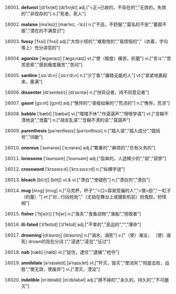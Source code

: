 16001. **defunct**
[dɪˈfʌŋkt]  [dɪˈfʌŋkt]
adj.["<正>已故的，不存在的","无效的，失效的","非现存的"]  n.["死者，死人"]  

16002. **malaise**
[məˈleɪz]  [mæˈlez, -ˈlɛz]
n.["不适，不舒服","莫名的不安","萎靡不振","潜在的不满意识"]  

16003. **fussy**
[ˈfʌsi]  [ˈfʌsi]
adj.["大惊小怪的","难取悦的","易烦恼的","（衣着，字句等上）充分讲究的"]  

16004. **agonize**
[ˈægənaɪz]  [ˈæɡəˌnaɪz]
vt.["使（极度）痛苦，折磨"]  vi.["苦斗","苦苦思索","感到极度痛苦","苦闷"]  

16005. **sardine**
[ˌsɑ:ˈdi:n]  [ˌsɑ:rˈdi:n]
n.["沙丁鱼","庸碌无能的人"]  vt.["紧紧地裹起来，塞满"]  

16006. **dissenter**
[dɪˈsentə(r)]  [dɪˈsɛntɚ]
n.["持异议者，持不同意见者"]  

16007. **gaunt**
[gɔ:nt]  [ɡɔnt]
adj.["憔悴的","骨瘦如柴的","荒凉的"]  n.["憔悴，荒凉"]  

16008. **babble**
[ˈbæbl]  [ˈbæbəl]
vi.["喋喋不休","作潺潺声","呀呀学语"]  vt.["含糊不清地说","泄露"]  n.["胡言乱语","含糊不清的话","潺潺声"]  

16009. **parenthesis**
[pəˈrenθəsɪs]  [pəˈrɛnθɪsɪs]
n.["插入语","插入成分","圆括号","间歇"]  

16010. **onerous**
[ˈəʊnərəs]  [ˈɑ:nərəs]
adj.["繁重的","麻烦的","负有义务的"]  

16011. **lonesome**
[ˈləʊnsəm]  [ˈloʊnsəm]
adj.["孤单的，人迹稀少的","寂","寂寥"]  

16012. **crossword**
[ˈkrɒswɜ:d]  [ˈkrɔ:swɜ:rd]
n.["纵横字谜"]  

16013. **bleach**
[bli:tʃ]  [blitʃ]
vt.& vi.["漂白","使褪色"]  n.["漂白剂","漂白"]  

16014. **mug**
[mʌg]  [mʌɡ]
n.["马克杯，杯子","<口>容易受骗的人","<俚>脸","一缸子（的量）"]  vt.["对…行凶抢劫","（尤指在舞台上或摄影机前）扮鬼脸，扮怪相"]  

16015. **fisher**
['fɪʃə(r)]  ['fɪʃər]
n.["渔夫","食鱼动物","渔船","捞取者"]  

16016. **ill-fated**
[ˈɪlˈfeɪtɪd]  [ˈɪlˈfetɪd]
adj.["不幸的","恶运的","","薄命"]  

16017. **drowning**
[draʊnɪŋ]  [draʊnɪŋ]
n.["溺水，溺死"]  v.["（使）淹没， （使）溺死( drown的现在分词 )","浸透","浸泡","压过"]  

16018. **nab**
[næb]  [næb]
vt.["捉住，逮住","逮捕","抢夺"]  

16019. **annihilate**
[əˈnaɪəleɪt]  [əˈnaɪəˌlet]
vt.["歼灭，毁灭","使消失","彻底击败，战胜","使无效，使废弃"]  vi.["湮灭，湮没"]  

16020. **indelible**
[ɪnˈdeləbl]  [ɪnˈdɛləbəl]
adj.["擦不掉的","永久的，持久的","不可磨灭"]  

